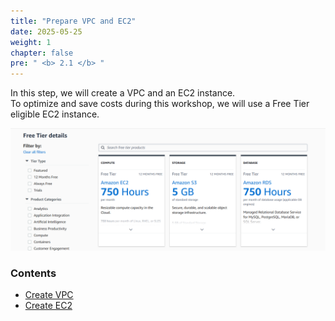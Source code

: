 ```yaml
---
title: "Prepare VPC and EC2"
date: 2025-05-25
weight: 1
chapter: false
pre: " <b> 2.1 </b> "
---
```


In this step, we will create a VPC and an EC2 instance.  
To optimize and save costs during this workshop, we will use a Free Tier eligible EC2 instance.

![EC2FreeTier](/images/2.prerequisite/001-ec2freetier.png)

### Contents

- [Create VPC](2.1.1-createvpc/)
- [Create EC2](2.1.2-createec2/)
